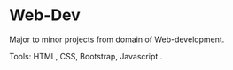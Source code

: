 # Web-Dev
Major to minor projects from domain of Web-development.

Tools: HTML, CSS, Bootstrap, Javascript .
